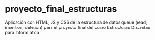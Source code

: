 # proyecto_final_estructuras

Aplicación con HTML, JS y CSS de la estructura de datos queue (read, insertion, deletion) para el proyecto final del curso Estructuras Discretas para Inform
ática
